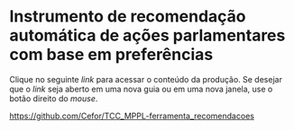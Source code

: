 # Instrumento de recomendação automática de ações parlamentares com base em preferências
Clique no seguinte _link_ para acessar o conteúdo da produção. Se desejar que o _link_ seja aberto em uma nova guia ou em uma nova janela, use o botão direito do _mouse_. 

https://github.com/Cefor/TCC_MPPL-ferramenta_recomendacoes
